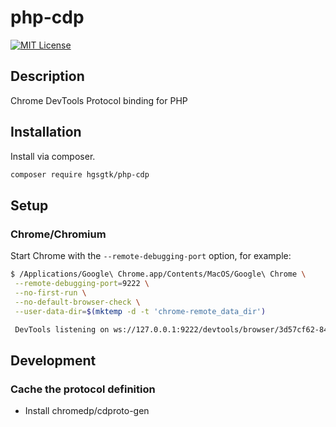 # php-cdp

[![MIT License](https://img.shields.io/github/license/hgsgtk/php-cdp)](https://github.com/hgsgtk/php-cdp/blob/main/LICENSE)

## Description

Chrome DevTools Protocol binding for PHP

## Installation

Install via composer.

```bash
composer require hgsgtk/php-cdp
```

## Setup

### Chrome/Chromium

Start Chrome with the `--remote-debugging-port` option, for example:

```bash
$ /Applications/Google\ Chrome.app/Contents/MacOS/Google\ Chrome \
 --remote-debugging-port=9222 \
 --no-first-run \
 --no-default-browser-check \
 --user-data-dir=$(mktemp -d -t 'chrome-remote_data_dir')

 DevTools listening on ws://127.0.0.1:9222/devtools/browser/3d57cf62-84ae-4f71-bfa4-3c38b58dcece
```

## Development

### Cache the protocol definition

- Install chromedp/cdproto-gen

